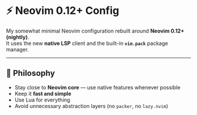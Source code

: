 # ⚡ Neovim 0.12+ Config

My somewhat minimal Neovim configuration rebuilt around **Neovim 0.12+ (nightly)**.  
It uses the new **native LSP** client and the built-in **`vim.pack`** package manager.

---

## 🧠 Philosophy

- Stay close to **Neovim core** — use native features whenever possible  
- Keep it **fast and simple**  
- Use Lua for everything  
- Avoid unnecessary abstraction layers (no `packer`, no `lazy.nvim`)  
